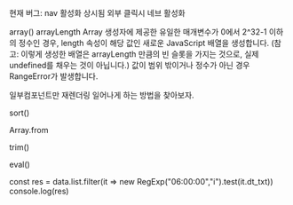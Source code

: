 현재 버그: nav 활성화 상시됨
외부 클릭시 네브 활성화


array()
arrayLength
Array 생성자에 제공한 유일한 매개변수가 0에서 2^32-1 이하의 정수인 경우, length 속성이 해당 값인 새로운 JavaScript 배열을 생성합니다. (참고: 이렇게 생성한 배열은 arrayLength 만큼의 빈 슬롯을 가지는 것으로, 실제 undefined를 채우는 것이 아닙니다.) 값이 범위 밖이거나 정수가 아닌 경우 RangeError가 발생합니다.

일부컴포넌트만 재렌더링 일어나게 하는 방법을 찾아보자.

sort()

 Array.from

 trim()

 eval()

   const res = data.list.filter(it => new RegExp("06:00:00","i").test(it.dt_txt))
        console.log(res)